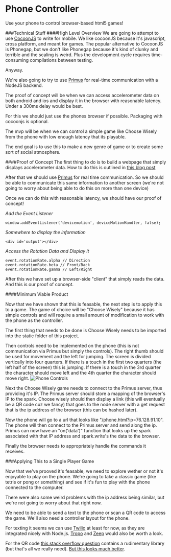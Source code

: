 Phone Controller
================

Use your phone to control browser-based html5 games!

###Technical Stuff
####High Level Overview
We are going to attempt to use [CocoonJS](https://www.ludei.com/cocoonjs/) to write for mobile. We like cocoonJS because it's javascript, cross platform, and meant for games. The popular alternative to CocoonJS is Phonegap, but we don't like Phonegap because it's kind of clunky and terrible and the scaling is weird. Plus the development cycle requires time-consuming compilations between testing.

Anyway.

We're also going to try to use [Primus](https://github.com/primus/primus) for real-time communication with a NodeJS backend.

The proof of concept will be when we can access accelerometer data on both android and ios and display it in the browser with reasonable latency. Under a 300ms delay would be best.

For this we should just use the phones browser if possible. Packaging with cocoonjs is optional.

The mvp will be when we can control a simple game like Choose Wisely from the phone with low enough latency that its playable.

The end goal is to use this to make a new genre of game or to create some sort of social atmosphere.

####Proof of Concept
The first thing to do is to build a webpage that simply displays accelerometer data. How to do this is outlined in [this blog post](http://www.html5rocks.com/en/tutorials/device/orientation/)

After that we should use [Primus](https://github.com/primus/primus) for real time communication. So we should be able to communicate this same information to another screen (we're not going to worry about being able to do this on more than one device)

Once we can do this with reasonable latency, we should have our proof of concept!

*Add the Event Listener*
```
window.addEventListener('devicemotion', deviceMotionHandler, false);
```

*Somewhere to display the information*
```
<div id='output'></div>
```

*Access the Rotation Data and Display it*
```
event.rotationRate.alpha // Direction
event.rotationRate.beta // Front/Back
event.rotationRate.gamma // Left/Right
```

After this we have set up a browser-side "client" that simply reads the data. And this is our proof of concept.

####Minimum Viable Product

Now that we have shown that this is feasable, the next step is to apply this to a game. The game of choice will be "Choose Wisely" because it has simple controls and will require a small amount of modification to work with the phone as the controller.

The first thing that needs to be done is Choose Wisely needs to be imported into the static folder of this project.

Then controls need to be implemented on the phone (this is not communication via Primus but simply the controls). The right thumb should be used for movement and the left for jumping. The screen is divided vertically into four quarters. If there is a touch in the first two quarters (the left half of the screen) this is jumping. If there is a touch in the 3rd quarter the character should move left and the 4th quarter the character should move right.
![Phone Controls](http://i.imgur.com/sqfir2Q.png)

Next the Choose Wisely game needs to connect to the Primus server, thus providing it's IP. The Primus server should store a mapping of the browser's IP to the spark. Choose wisely should then display a link (this will eventually be a QR code cuz we fancy) that goes to the node server with a get request that is the ip address of the browser (this can be hashed later).

Now the phone will go to a url that looks like "/phone.html?ip=76.128.91.10". The phone will then connect to the Primus server and send along the ip. Primus can now have an "on('data')" function that looks up the spark associated with that IP address and spark.write's the data to the browser.

Finally the browser needs to appropriately handle the commands it receives.

###Applying This to a Single Player Game

Now that we've prooved it's feasable, we need to explore wether or not it's enjoyable to play on the phone. We're going to take a classic game (like tetris or pong or something) and see if it's fun to play with the phone connected to the computer. 

There were also some weird problems with the ip address being similar, but we're not going to worry about that right now.

We need to be able to send a text to the phone or scan a QR code to access the game. We'll also need a controller layout for the phone.

For texting it seems we can use [Twilio](https://www.twilio.com/user/account/developer-tools/api-explorer/message-create) at least for now, as they are integrated nicely with Node.js. [Tropo](https://www.tropo.com/pricing/) and [Zeep](http://www.zeepmobile.com/) would also be worth a look.

For the QR code [this stack overflow question](http://stackoverflow.com/questions/4542632/qr-code-generation-library-in-javascript) contains a rudimentary library (but that's all we really need). [But this looks much better](http://davidshimjs.github.io/qrcodejs/).

